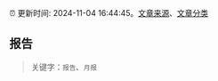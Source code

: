 :alarm_clock: 更新时间: 2024-11-04 16:44:45。[文章来源](/README.md)、[文章分类](/TAGS.md)

## 报告


> 关键字：`报告`、`月报`



